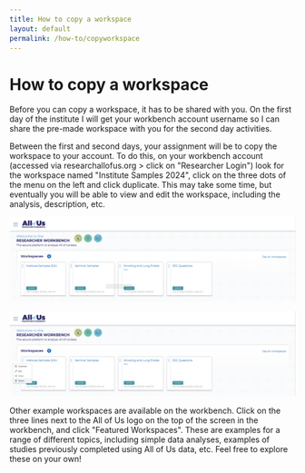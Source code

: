 ```yaml
---
title: How to copy a workspace
layout: default
permalink: /how-to/copyworkspace
---
```

    
# How to copy a workspace
Before you can copy a workspace, it has to be shared with you.
On the first day of the institute I will get your workbench account username so I can share the pre-made workspace with you for the second day activities.

Between the first and second days, your assignment will be to copy the workspace to your account.
To do this, on your workbench account (accessed via researchallofus.org > click on "Researcher Login") look for the workspace named "Institute Samples 2024", click on the three dots of the menu on the left and click duplicate.
This may take some time, but eventually you will be able to view and edit the workspace, including the analysis, description, etc.

![On your workbench, workspaces are listed](./assets/images/workspacecopy1.png)

![Click on duplicate to copy it to your workbench account](./assets/images/workspacecopy2.png)

Other example workspaces are available on the workbench.
Click on the three lines next to the All of Us logo on the top of the screen in the workbench, and click "Featured Workspaces".
These are examples for a range of different topics, including simple data analyses, examples of studies previously completed using All of Us data, etc.
Feel free to explore these on your own!
